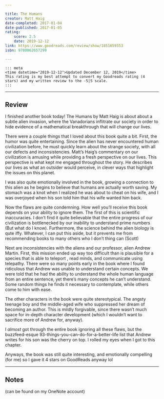 ```yaml
---

title: The Humans
creator: Matt Haig
date-completed: 2017-01-04
date-published: 2017-01-05
rating:
	score: 2.5
	date: 2019-12-12
link: https://www.goodreads.com/review/show/1851659353
isbn: 9780062657299

---
```


    ::: meta
    <time datetime="2019-12-12">Updated December 12, 2019</time>
    This rating is my best attempt to convert my Goodreads rating (4 stars) and my written review to the -5|5 scale.
    :::

---

## Review

I finished another book today! The Humans by Matt Haig is about about a subtle alien invasion, where the Vanadorians inflitrate our society in order to hide evidence of a mathematical breakthrough that will change our lives.

There were a couple things that I loved about this book quite a bit. First, the humor was quite entertaining. Since the alien has never encountered human civilization before, he must quickly learn about the strange society, with all our defects and inconsistencies. Matt’s Haig’s commentary on our civilization is amusing while providing a fresh perspective on our lives. This perspective is what kept me engaged throughout the story. He describes our lives as what an outsider would perceive, in clever ways that highlight the issues on this planet.

I was also quite emotionally involved in the book, growing a connection to this alien as he begins to believe that humans are actually worth saving. My stomach was a knot when I realized he was about to cheat on his wife, and I was overjoyed when his son told him that his wife wanted him back.

Now the flaws are quite condemning. How well you’ll receive this book depends on your ability to ignore them. The first of this is scientific inaccuracies. I don’t find it quite believable that the entire progress of our civilization is bottlenecked by our inability to understand prime numbers (But what do I know). Furthermore, the science behind the alien biology is qute iffy. Whatever, I can put this aside, but it prevents me from recommending books to many others who I don’t thing can (Scott)

Next are inconsistencies with the aliens and our professor, alien Andrew Martin. First, this mission ended up way too difficult than is plausible for a species that is able to teleport , read minds, and communicate using telepathy. There were so many points early in the book where I found ridiculous that Andrew was unable to understand certain concepts. We were told that he had the ability to understand the whole human language from an entire sentence, yet there’s many concepts he can’t understand. Some random things he finds it necessary to contemplate, while others come to him with ease.

The other characters in the book were quite stereotypical. The angsty teenage boy and the middle-aged wife who suppressed her dream of becoming an author. This is mildly forgivable, since there wasn’t much space for in-depth character development (which I wouldn’t want to sacrifice more of Andrew for, anyway).

I *almost* got through the entire book ignoring all these flaws, but the buzzfeed-esque 93-things-you-can-do-for-a-better-life list that Andrew writes for his son was the cherry on top. I rolled my eyes when I got to this chapter.

Anyways, the book was still quite interesting, and emotionally compelling (for me) so I gave it 4 stars on GoodReads anyway lol

---

## Notes

(can be found on my OneNote account)